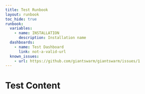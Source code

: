```yaml
---
title: Test Runbook
layout: runbook
toc_hide: true
runbook:
  variables:
    - name: INSTALLATION
      description: Installation name
  dashboards:
    - name: Test Dashboard
      link: not-a-valid-url
  known_issues:
    - url: https://github.com/giantswarm/giantswarm/issues/1
---
```


# Test Content
